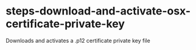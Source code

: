 # steps-download-and-activate-osx-certificate-private-key
Downloads and activates a .p12 certificate private key file

